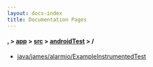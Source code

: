 ```yaml
---
layout: docs-index
title: Documentation Pages
---
```

#### [.](./../../../index) > [app](./../../index) > [src](./../index) > [androidTest](./index) > **/**

- [java/james/alarmio/ExampleInstrumentedTest](java/james/alarmio/ExampleInstrumentedTest)
